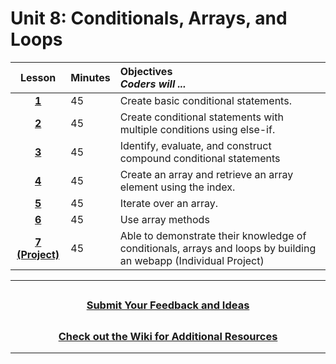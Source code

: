 # Unit 8: Conditionals, Arrays, and Loops

|                                                    Lesson                                                     | Minutes | Objectives <br> _Coders will ..._                                                         |
| :-----: | :---------------------------------------------------------------------------------------- |:----|
| [**1**](https://docs.google.com/presentation/d/1naZ1ApPvTU_iTqAoMSLGhIJdvVHohNX-LbDyWh6vVfU/edit?usp=sharing) |   45    | Create basic conditional statements.                                                      |
| [**2**](https://docs.google.com/presentation/d/1_cdAvB_DOfGYXBGoz1yj49_4F2Jpmxra7RsEG5ptGc4/edit?usp=sharing) |   45    | Create conditional statements with multiple conditions using else-if.                     |
| [**3**](https://docs.google.com/presentation/d/1_3vlwTlywBeXWL4AH2DRAvNnsAbad10C2tODH778cuk/edit?usp=sharing) |   45    | Identify, evaluate, and construct compound conditional statements                         |
| [**4**](https://docs.google.com/presentation/d/16t8KuuCuqQBjKaMA6rFJb1INKS_9gSjKUhr9UZP4Vng/edit?usp=sharing) |   45    | Create an array and retrieve an array element using the index.|
| [**5**](https://docs.google.com/presentation/d/1yg7LZfYXCSk0K7QhbvJn5uF1ydZNMDT2brZyxNie0dM/edit?usp=sharing) |   45    | Iterate over an array. |
| [**6**](https://docs.google.com/presentation/d/1WpLtl7YCZdxkcOy2hm13tHt_tWxhZoZFZB90QApo9V4/edit?usp=sharing) |   45    | Use array methods |
|        [**7 (Project)**](https://docs.google.com/presentation/d/1CS4Reayy03ncxBLatX2GfJLOilCHVgaBfDQTxz12Tk8/edit?usp=sharing)         |  45   | Able to demonstrate their knowledge of conditionals, arrays and loops by building an webapp (Individual Project) |

---
## <h3 align="center"><a href="https://docs.google.com/forms/d/e/1FAIpQLSc4oUNSthmU63TqlzUOOWd3buX3tGVIPRNDm0tsLB_nOONRLQ/viewform">Submit Your Feedback and Ideas</a></h3>

## <h3 align="center"><a href="https://github.com/itscodenation/curriculum-21-22/wiki">Check out the Wiki for Additional Resources</a></h3>

---
